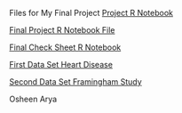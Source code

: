 Files for My Final Project 
[Project R Notebook](HeartDisease-RProject.html)

[Final Project R Notebook File](FinalProject.nb.html)

[Final Check Sheet R Notebook](https://github.com/OsheenArya/STAT184FinalProject/blob/main/Check%20Sheet.nb.html)

[First Data Set Heart Disease](https://github.com/OsheenArya/STAT184FinalProject/blob/main/HeartDisease.csv)

[Second Data Set Framingham Study](https://github.com/OsheenArya/STAT184FinalProject/blob/main/FraminghamStudy.csv)

Osheen Arya 
